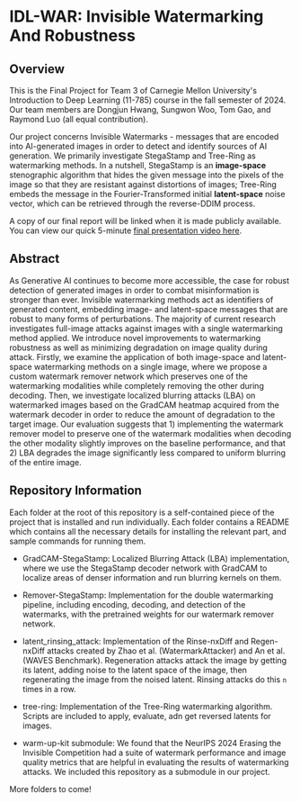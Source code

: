 # IDL-WAR: Invisible Watermarking And Robustness

## Overview

This is the Final Project for Team 3 of Carnegie Mellon University's Introduction to Deep Learning (11-785) course in the fall semester of 2024. Our team members are Dongjun Hwang, Sungwon Woo, Tom Gao, and Raymond Luo (all equal contribution).

Our project concerns Invisible Watermarks - messages that are encoded into AI-generated images in order to detect and identify sources of AI generation. We primarily investigate StegaStamp and Tree-Ring as watermarking methods. In a nutshell, StegaStamp is an **image-space** stenographic algorithm that hides the given message into the pixels of the image so that they are resistant against distortions of images; Tree-Ring embeds the message in the Fourier-Transformed initial **latent-space** noise vector, which can be retrieved through the reverse-DDIM process. 

A copy of our final report will be linked when it is made publicly available. You can view our quick 5-minute [final presentation video here](https://youtu.be/0vwFG1HSrUE).

## Abstract

As Generative AI continues to become more accessible, the case for robust detection of generated images in order to combat misinformation is stronger than ever. Invisible watermarking methods act as identifiers of generated content, embedding image- and latent-space messages that are robust to many forms of perturbations. The majority of current research investigates full-image attacks against images with a single watermarking method applied. We introduce novel improvements to watermarking robustness as well as minimizing degradation on image quality during attack. Firstly, we examine the application of both image-space and latent-space watermarking methods on a single image, where we propose a custom watermark remover network which preserves one of the watermarking modalities while completely removing the other during decoding. Then, we investigate localized blurring attacks (LBA) on watermarked images based on the GradCAM heatmap acquired from the watermark decoder in order to reduce the amount of degradation to the target image. Our evaluation suggests that 1) implementing the watermark remover model to preserve one of the watermark modalities when decoding the other modality slightly improves on the baseline performance, and that 2) LBA degrades the image significantly less compared to uniform blurring of the entire image. 

## Repository Information

Each folder at the root of this repository is a self-contained piece of the project that is installed and run individually. Each folder contains a README which contains all the necessary details for installing the relevant part, and sample commands for running them.

* GradCAM-StegaStamp: Localized Blurring Attack (LBA) implementation, where we use the StegaStamp decoder network with GradCAM to localize areas of denser information and run blurring kernels on them.

* Remover-StegaStamp: Implementation for the double watermarking pipeline, including encoding, decoding, and detection of the watermarks, with the pretrained weights for our watermark remover network.

* latent_rinsing_attack: Implementation of the Rinse-nxDiff and Regen-nxDiff attacks created by Zhao et al. (WatermarkAttacker) and An et al. (WAVES Benchmark). Regeneration attacks attack the image by getting its latent, adding noise to the latent space of the image, then regenerating the image from the noised latent. Rinsing attacks do this `n` times in a row.

* tree-ring: Implementation of the Tree-Ring watermarking algorithm. Scripts are included to apply, evaluate, adn get reversed latents for images.

* warm-up-kit submodule: We found that the NeurIPS 2024 Erasing the Invisible Competition had a suite of watermark performance and image quality metrics that are helpful in evaluating the results of watermarking attacks. We included this repository as a submodule in our project.


More folders to come!